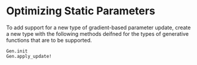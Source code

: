 # Optimizing Static Parameters

To add support for a new type of gradient-based parameter update, create a new type with the following methods deifned for the types of generative functions that are to be supported.
```@docs
Gen.init
Gen.apply_update!
```
